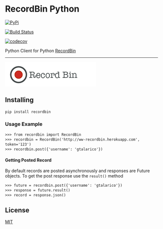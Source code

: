 # RecordBin Python

[![PyPi](https://img.shields.io/pypi/v/recordbin.svg)](https://pypi.python.org/pypi/recordbin)

[![Build Status](https://travis-ci.org/gtalarico/recordbin-python.svg?branch=master)](https://travis-ci.org/gtalarico/recordbin-python)

[![codecov](https://codecov.io/gh/gtalarico/recordbin-python/branch/master/graph/badge.svg)](https://codecov.io/gh/gtalarico/recordbin-python)

Python Client for Python [RecordBin](http://www.github.com/gtalarico/recordbin)

---

![project-logo](https://github.com/gtalarico/recordbin/blob/master/art/logo.png)

## Installing

```
pip install recordbin
```

### Usage Example

```
>>> from recordbin import RecordBin
>>> recordbin = RecordBin('http://ww-recordbin.herokuapp.com', token='123')
>>> recordbin.post({'username': 'gtalarico'})
```

#### Getting Posted Record

By default records are posted asynchronously and responses
are Future objects.
To get the post response use the `result()` method

```
>>> future = recordbin.post({'username': 'gtalarico'})
>>> response = future.result()
>>> record = response.json()
```

## License

[MIT](https://opensource.org/licenses/MIT)

```

```
